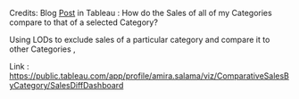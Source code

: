 Credits: Blog [Post](https://www.tableau.com/about/blog/LOD-expressions) in Tableau  : How do the Sales of all of my Categories compare to that of a selected Category? 

Using LODs to exclude sales of a particular category and compare it to other Categories , 

Link : https://public.tableau.com/app/profile/amira.salama/viz/ComparativeSalesByCategory/SalesDiffDashboard

